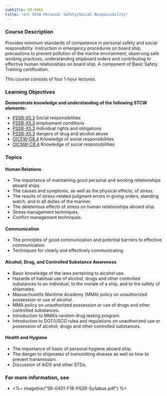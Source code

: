 ```yaml
---
subtitle: SR-0401
title: "4/C STCW Personal Safety/Social Responsibility"
---
```


### Course Description

Provides minimum standards of competence in personal safety and social responsibility. Instruction in emergency procedures on board ship, precautions to prevent pollution of the marine environment, observing safe working practices, understanding shipboard orders and contributing to effective human relationships on board ship. A component of Basic Safety Training certification.

This course consists of four 1-hour lectures.


### Learning Objectives

**Demonstrate knowledge and understanding of the following STCW elements:**

* [PSSR-X5.3]({{site.baseurl}}/tables/614.html#PSSR-X5.3) Social responsibilities
* [PSSR-X5.3]({{site.baseurl}}/tables/614.html#PSSR-X5.3) employment conditions
* [PSSR-X5.3]({{site.baseurl}}/tables/614.html#PSSR-X5.3) individual rights and obligations
* [PSSR-X5.3]({{site.baseurl}}/tables/614.html#PSSR-X5.3) dangers of drug and alcohol abuse
* [OICEW-D8.4]({{site.baseurl}}/tables/31.html#OICEW-D8.4) Knowledge of social responsibilities
* [OICNW-C8.4]({{site.baseurl}}/tables/21.html#OICNW-C8.4) Knowledge of social responsibilities


### Topics

#### Human Relations

*	The importance of maintaining good personal and working relationships aboard ships.
*	The causes and symptoms, as well as the physical effects, of stress.
*	The results of stress-related judgment errors in giving orders, standing watch, and in all duties of the mariner.
*	The deleterious effects of stress on human relationships aboard ship.
*	Stress management techniques.
*	Conflict management techniques.

#### Communication

*	The principles of good communication and potential barriers to effective communication.
*	Techniques for clearly and effectively communicating.

#### Alcohol, Drug, and Controlled Substance Awareness

*	Basic knowledge of the laws pertaining to alcohol use.
*	Hazards of habitual use of alcohol, drugs and other controlled substances to an individual, to the morale of a ship, and to the safety of shipmates.
*	Massachusetts Maritime Academy (MMA) policy on unauthorized possession or use of alcohol.
*	MMA policy on unauthorized possession or use of drugs and other controlled substances.  
*	Introduction to MMA’s random drug testing program.
*	Introduction to DOT/USCG rules and regulations on unauthorized use or possession of alcohol, drugs and other controlled substances.

#### Health and Hygiene

*	The importance of basic of personal hygiene aboard ship.
*	The danger to shipmates of transmitting disease as well as how to prevent transmission.
*	Discussion of AIDS and other STDs. 



### For more information, see 

* <%= imagelink("SR-0401-F18-PSSR-Syllabus.pdf") %> 



